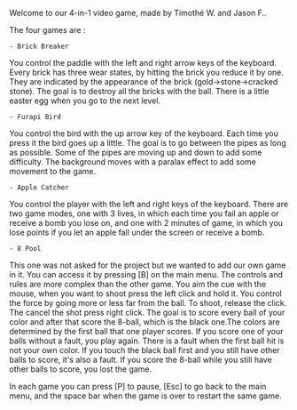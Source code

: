 Welcome to our 4-in-1 video game, made by Timothé W. and Jason F..

The four games are :

	- Brick Breaker
You control the paddle with the left and right arrow keys of the keyboard.
Every brick has three wear states, by hitting the brick you reduce it by one. They are indicated by the appearance of the brick (gold->stone->cracked stone). The goal is to destroy all the bricks with the ball. There is a little easter egg when you go to the next level.

	- Furapi Bird
You control the bird with the up arrow key of the keyboard. Each time you press it the bird goes up a little.
The goal is to go between the pipes as long as possible. Some of the pipes are moving up and down to add some difficulty. The background moves with a paralax effect to add some movement to the game.

	- Apple Catcher
You control the player with the left and right keys of the keyboard.
There are two game modes, one with 3 lives, in which each time you fail an apple or receive a bomb you lose on, and one with 2 minutes of game, in which you lose points if you let an apple fall under the screen or receive a bomb. 

	- 8 Pool
This one was not asked for the project but we wanted to add our own game in it. You can access it by pressing [B] on the main menu. The controls and rules are more complex than the other game.
You aim the cue with the mouse, when you want to shoot press the left click and hold it. You control the force by going more or less far from the ball. To shoot, release the click. The cancel the shot press right click.
The goal is to score every ball of your color and after that score the 8-ball, which is the black one.The colors are determined by the first ball that one player scores.
If you score one of your balls without a fault, you play again.
There is a fault when the first ball hit is not your own color. If you touch the black ball first and you still have other balls to score, it's also a fault. 
If you score the 8-ball while you still have other balls to score, you lost the game.


In each game you can press [P] to pause, [Esc] to go back to the main menu, and the space bar when the game is over to restart the same game.